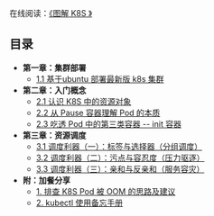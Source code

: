 
在线阅读：[《图解 K8S 》](https://k8s.iswbm.com)

## 目录 

- **第一章：集群部署**
   * [1.1 基于ubuntu 部署最新版 k8s 集群](https://k8s.iswbm.com/c01/p01_depoly-kubernetes-cluster-with-kubelet.html)
- **第二章：入门概念**
   * [2.1 认识 K8S 中的资源对象](https://k8s.iswbm.com/c02/p01_kubernetes-resource-objects.html)
   * [2.2 从 Pause 容器理解 Pod 的本质](https://k8s.iswbm.com/c02/p02_learn-kubernetes-pod-via-pause-container.html)
   * [2.3 吃透 Pod 中的第三类容器 -- init 容器](https://k8s.iswbm.com/c02/p03_kubernetes-pod-init-container.html)
- **第三章：资源调度**
   * [3.1 调度利器（一）：标签与选择器（分组调度）](https://k8s.iswbm.com/c03/p01_kubernetes-label-and-nodeselector.html)
   * [3.2 调度利器（二）：污点与容忍度（压力驱逐）](https://k8s.iswbm.com/c03/p02_kubernetes-taints-and-tolerations.html)
   * [3.3 调度利器（三）：亲和与反亲和（服务容灾）](https://k8s.iswbm.com/c03/p03_kubernetes-node-and-pod-affinity.html)
- **附：加餐分享**
   * [1. 排查 K8S Pod 被 OOM 的思路及建议](https://k8s.iswbm.com/extra/p01_k8s-pod-oom-analysis.html)
   * [2. kubectl 使用备忘手册](https://k8s.iswbm.com/extra/p02_kubectl-guide.html)
